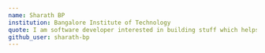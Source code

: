 ```yaml
---
name: Sharath BP
institution: Bangalore Institute of Technology
quote: I am software developer interested in building stuff which helps us in making our life more fun, better and easier
github_user: sharath-bp
---
```

